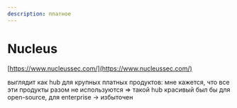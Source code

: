 ```yaml
---
description: платное
---
```


# Nucleus

[https://www.nucleussec.com/](https://www.nucleussec.com/)

выглядит как hub для крупных платных продуктов: мне кажется, что все эти продукты разом не используются => такой hub красивый был бы для open-source, для enterprise -> избыточен
